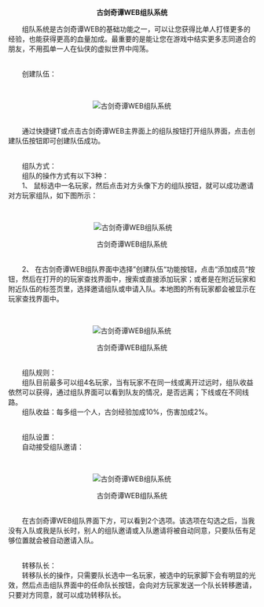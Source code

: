 <p style="TEXT-ALIGN: center"><b>古剑奇谭WEB组队系统</b></p> 

<p>　　组队系统是古剑奇谭WEB的基础功能之一，可以让您获得比单人打怪更多的经验，也能获得更高的血量加成。最重要的是能让您在游戏中结实更多志同道合的朋友，不用孤单一人在仙侠的虚拟世界中闯荡。</p><p><br/>　　创建队伍：</p><p>&nbsp;</p><p style="TEXT-ALIGN: center"><img title="古剑奇谭WEB组队系统" alt="古剑奇谭WEB组队系统" src="http://dev.36b.me/current/gjqt/img/resource/304-1.jpg"/></p><p><br/>　　通过快捷键T或点击古剑奇谭WEB主界面上的组队按钮打开组队界面，点击创建队伍按钮即可创建队伍成功。</p><p><br/>　　组队方式：<br/>　　组队的操作方式有以下3种：<br/>　　1、 鼠标选中一名玩家，然后点击对方头像下方的组队按钮，就可以成功邀请对方玩家组队，如下图所示：</p><p style="TEXT-ALIGN: center">&nbsp;</p><p style="TEXT-ALIGN: center">&nbsp;<img title="古剑奇谭WEB组队系统" alt="古剑奇谭WEB组队系统" src="http://dev.36b.me/current/gjqt/img/resource/304-2.jpg"/></p><p style="TEXT-ALIGN: center">古剑奇谭WEB组队系统</p><p><br/>　　2、 在古剑奇谭WEB组队界面中选择”创建队伍“功能按钮，点击“添加成员“按钮，然后在打开的的玩家查找界面中，搜索或直接添加玩家；或者是在附近玩家和附近队伍的标签页里，选择邀请组队或申请入队。本地图的所有玩家都会被显示在玩家查找界面中。</p><p>&nbsp;</p><p style="TEXT-ALIGN: center"><img title="古剑奇谭WEB组队系统" alt="古剑奇谭WEB组队系统" src="http://dev.36b.me/current/gjqt/img/resource/304-3.jpg"/></p><p style="TEXT-ALIGN: center">古剑奇谭WEB组队系统</p><p><br/>　　组队规则：<br/>　　组队目前最多可以组4名玩家，当有玩家不在同一线或离开过远时，组队收益依然可以获得，通过组队界面可以看到队友的情况，是否远离；下线或在不同线路。<br/>　　组队收益：每多组一个人，古剑经验加成10%，伤害加成2%。</p><p><br/>　　组队设置：<br/>　　自动接受组队邀请：</p><p>&nbsp;</p><p style="TEXT-ALIGN: center"><img title="古剑奇谭WEB组队系统" alt="古剑奇谭WEB组队系统" src="http://dev.36b.me/current/gjqt/img/resource/304-4.jpg"/></p><p style="TEXT-ALIGN: center">古剑奇谭WEB组队系统</p><p><br/>　　在古剑奇谭WEB组队界面下方，可以看到2个选项。该选项在勾选之后，当我没有入队或我是队长时，别人的组队邀请或入队邀请将被自动同意，只要队伍有足够位置就会被自动邀请入队。</p><p><br/>　　转移队长：<br/>　　转移队长的操作，只需要队长选中一名玩家，被选中的玩家脚下会有明显的光效，然后点击组队界面中的任命队长按钮，会向对方玩家发送一个队长转移邀请，只要对方同意，就可以成功转移队长。</p>
